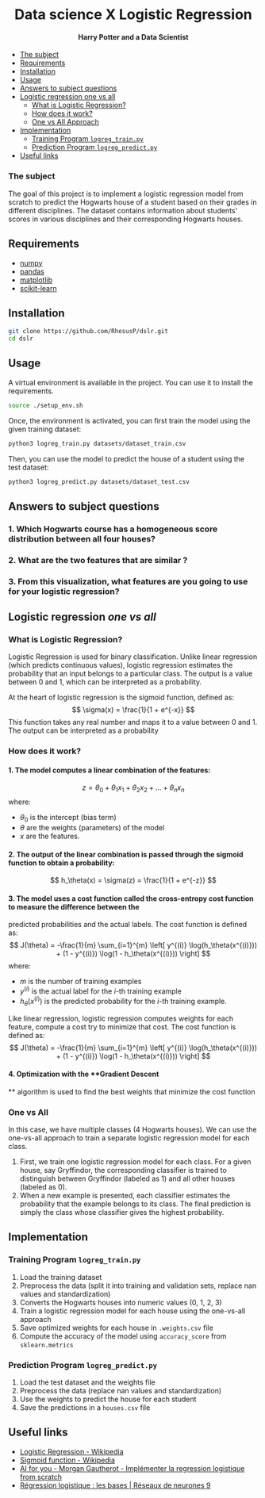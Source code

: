 <div align="center">

# Data science X Logistic Regression

#### Harry Potter and a Data Scientist

</div>

- [The subject](#the-subject)
- [Requirements](#requirements)
- [Installation](#installation)
- [Usage](#usage)
- [Answers to subject questions](#answers-to-subject-questions)
- [Logistic regression one vs all](#logistic-regression-one-vs-all)
    - [What is Logistic Regression?](#what-is-logistic-regression)
    - [How does it work?](#how-does-it-work)
    - [One vs All Approach](#one-vs-all-approach)
- [Implementation](#implementation)
    - [Training Program `logreg_train.py`](#training-program-logreg_trainpy)
    - [Prediction Program `logreg_predict.py`](#prediction-program-logreg_predictpy)
- [Useful links](#useful-links)

### The subject

The goal of this project is to implement a logistic regression model from scratch to predict the Hogwarts house of a
student based on their grades in different disciplines. The dataset contains information about students' scores in
various disciplines and their corresponding Hogwarts houses.

## Requirements

* [numpy](https://numpy.org/install/)
* [pandas](https://pandas.pydata.org/docs/getting_started/install.html)
* [matplotlib](https://matplotlib.org/stable/install/index.html)
* [scikit-learn](https://scikit-learn.org/stable/install.html)

## Installation

```bash
git clone https://github.com/RhesusP/dslr.git
cd dslr
```

## Usage

A virtual environment is available in the project. You can use it to install the requirements.

```bash
source ./setup_env.sh
```

Once, the environment is activated, you can first train the model using the given training dataset:

```bash
python3 logreg_train.py datasets/dataset_train.csv
```

Then, you can use the model to predict the house of a student using the test dataset:

```bash
python3 logreg_predict.py datasets/dataset_test.csv
```

## Answers to subject questions

### 1. **Which Hogwarts course has a homogeneous score distribution between all four houses?**

### 2. **What are the two features that are similar ?**

### 3. **From this visualization, what features are you going to use for your logistic regression?**

## Logistic regression _one vs all_

### What is Logistic Regression?

Logistic Regression is used for binary classification. Unlike linear regression (which predicts continuous values),
logistic regression estimates the probability that an input belongs to a particular class. The output is a value between
0 and 1, which can be interpreted as a probability.

At the heart of logistic regression is the sigmoid function, defined as:
$$
\sigma(x) = \frac{1}{1 + e^{-x}}
$$
This function takes any real number and maps it to a value between 0 and 1. The output can be interpreted as a
probability

### How does it work?

#### 1. The model computes a **linear combination of the features**:

$$
z = \theta_0 + \theta_1 x_1 + \theta_2 x_2 + ... + \theta_n x_n
$$
where:

- $\theta_0$ is the intercept (bias term)
- $\theta$ are the weights (parameters) of the model
- $x$ are the features.

#### 2. The output of the linear combination is passed through the **sigmoid function** to obtain a probability:

$$
h_\theta(x) = \sigma(z) = \frac{1}{1 + e^{-z}}
$$

#### 3. The model uses a cost function called the **cross-entropy cost function** to measure the difference between the

predicted probabilities and the actual labels. The cost function is defined as:
$$
J(\theta) = -\frac{1}{m} \sum_{i=1}^{m} \left[ y^{(i)} \log(h_\theta(x^{(i)})) + (1 - y^{(i)}) \log(1 - h_\theta(x^{(i)})) \right]
$$
where:

- $m$ is the number of training examples
- $y^{(i)}$ is the actual label for the $i$-th training example
- $h_\theta(x^{(i)})$ is the predicted probability for the $i$-th training example.

Like linear regression, logistic regression computes weights for each feature, compute a cost try to minimize that cost.
The cost function is defined as:
$$
J(\theta) = -\frac{1}{m} \sum_{i=1}^{m} \left[ y^{(i)} \log(h_\theta(x^{(i)})) + (1 - y^{(i)}) \log(1 - h_\theta(x^{(i)})) \right]
$$

#### 4. Optimization with the **Gradient Descent

** algorithm is used to find the best weights that minimize the cost function

### One vs All

In this case, we have multiple classes (4 Hogwarts houses). We can use the one-vs-all approach to train a separate
logistic
regression model for each class.

1. First, we train one logistic regression model for each class. For a given house, say Gryffindor, the corresponding
   classifier is trained to distinguish between Gryffindor (labeled as 1) and all other houses (labeled as 0).
2. When a new example is presented, each classifier estimates the probability that the example belongs to its class. The
   final prediction is simply the class whose classifier gives the highest probability.

## Implementation

### Training Program `logreg_train.py`

1. Load the training dataset
2. Preprocess the data (split it into training and validation sets, replace nan values and standardization)
3. Converts the Hogwarts houses into numeric values (0, 1, 2, 3)
4. Train a logistic regression model for each house using the one-vs-all approach
5. Save optimized weights for each house in `.weights.csv` file
6. Compute the accuracy of the model using `accuracy_score` from `sklearn.metrics`

### Prediction Program `logreg_predict.py`

1. Load the test dataset and the weights file
2. Preprocess the data (replace nan values and standardization)
3. Use the weights to predict the house for each student
4. Save the predictions in a `houses.csv` file

## Useful links

- [Logistic Regression - Wikipedia](https://en.wikipedia.org/wiki/Logistic_regression)
- [Sigmoid function - Wikipedia](https://en.wikipedia.org/wiki/Sigmoid_function)
- [AI for you - Morgan Gautherot - Implémenter la regression logistique from scratch](https://www.youtube.com/watch?v=r1iybVbTBZQ)
- [Régression logistique : les bases | Réseaux de neurones 9](https://www.youtube.com/watch?v=pOsqQ0MAHrY)
